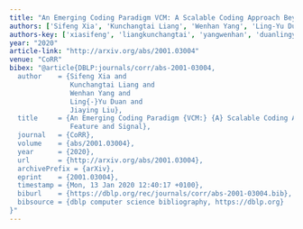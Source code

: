 ```yaml
---
title: "An Emerging Coding Paradigm VCM: A Scalable Coding Approach Beyond Feature and Signal"
authors: ['Sifeng Xia', 'Kunchangtai Liang', 'Wenhan Yang', 'Ling-Yu Duan', 'Jiaying Liu 0001']
authors-key: ['xiasifeng', 'liangkunchangtai', 'yangwenhan', 'duanlingyu', 'liujiaying']
year: "2020"
article-link: "http://arxiv.org/abs/2001.03004"
venue: "CoRR"
bibex: "@article{DBLP:journals/corr/abs-2001-03004,
  author    = {Sifeng Xia and
               Kunchangtai Liang and
               Wenhan Yang and
               Ling{-}Yu Duan and
               Jiaying Liu},
  title     = {An Emerging Coding Paradigm {VCM:} {A} Scalable Coding Approach Beyond
               Feature and Signal},
  journal   = {CoRR},
  volume    = {abs/2001.03004},
  year      = {2020},
  url       = {http://arxiv.org/abs/2001.03004},
  archivePrefix = {arXiv},
  eprint    = {2001.03004},
  timestamp = {Mon, 13 Jan 2020 12:40:17 +0100},
  biburl    = {https://dblp.org/rec/journals/corr/abs-2001-03004.bib},
  bibsource = {dblp computer science bibliography, https://dblp.org}
}"
---
```

